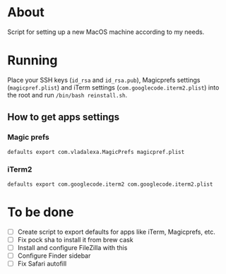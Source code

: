 # About
Script for setting up a new MacOS machine according to my needs.

# Running
Place your SSH keys (`id_rsa` and `id_rsa.pub`), Magicprefs settings (`magicpref.plist`) and iTerm settings (`com.googlecode.iterm2.plist`) into the root and run `/bin/bash reinstall.sh`.

## How to get apps settings

### Magic prefs
`defaults export com.vladalexa.MagicPrefs magicpref.plist`

### iTerm2
`defaults export com.googlecode.iterm2 com.googlecode.iterm2.plist`

# To be done
- [ ] Create script to export defaults for apps like iTerm, Magicprefs, etc.
- [ ] Fix pock sha to install it from brew cask
- [ ] Install and configure FileZilla with this
- [ ] Configure Finder sidebar
- [ ] Fix Safari autofill
